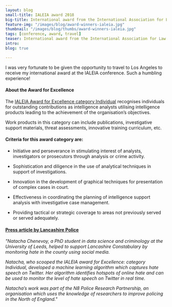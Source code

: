 ```yaml
---
layout: blog
small-title: IALEIA award 2018
big-title: International award from the International Association for Law Enforcement and Intelligence Analysts
feature-img: "/images/blog/award-winners-ialeia.jpg"
thumbnail: "/images/blog/thumbs/award-winners-ialeia.jpg"
tags: [conference, award, travel]
teaser: International award from the International Association for Law Enforcement and Intelligence Analysts - Los Angeles.
intro: 
blog: true

---
```


I was very fortunate to be given the opportunity to travel to Los Angeles to receive my international award at the IALEIA conference. Such a humbling experience!

#### About the Award for Excellence

The [IALEIA Award for Excellence category Individual](https://www.ialeia.org/awards.php) recognises individuals for outstanding contributions as intelligence analysts utilising intelligence products leading to the achievement of the organisation’s objectives.

Work products in this category can include publications, investigative support materials, threat assessments, innovative training curriculum, etc.




#### Criteria for this award category are:
* Initiative and perseverance in stimulating interest of analysts, investigators or prosecutors through analysis or crime activity.

* Sophistication and diligence in the use of analytical techniques in support of investigations.

* Innovation in the development of graphical techniques for presentation of complex cases in court.

* Effectiveness in coordinating the planning of intelligence support analysis with investigative case management.

* Providing tactical or strategic coverage to areas not previously served or served adequately.




#### [Press article by Lancashire Police](https://ormskirk.qlocal.co.uk/ormskirk/news_photo/International_success_for_talented_Police_trio-55030297.htm)

*"Natacha Chenevoy, a PhD student in data science and criminology at the University of Leeds, helped to support Lancashire Constabulary by monitoring hate in the county using social media.*

*Natacha, who scooped the IALEIA award for Excellence: category Individual, developed a machine learning algorithm which captures hate speech on Twitter. Her algorithm identifies hotspots of online hate and can be used to monitor the level of hate speech on Twitter in real time.*

*Natacha’s work was part of the N8 Police Research Partnership, an organisation which uses the knowledge of researchers to improve policing in the North of England."*
